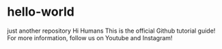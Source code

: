# hello-world
just another repository
Hi Humans This is the official Github tutorial guide!
For more information, follow us on Youtube and Instagram! 
